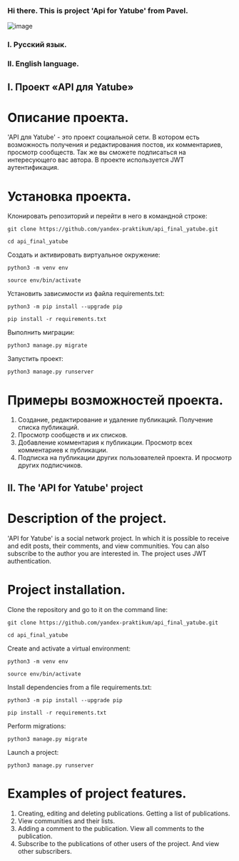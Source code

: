 ### Hi there. This is project 'Api for Yatube' from Pavel.
![image]({https://github-readme-stats.vercel.app/api/top-langs/?username=pgphil86})



### I. Русский язык.
### II. English language.



## I. Проект «API для Yatube»

# Описание проекта.
'API для Yatube' - это проект социальной сети. В котором есть возможность получения и редактирования постов, их комментариев, просмотр сообществ. Так же вы сможете подписаться на интересующего вас автора. В проекте используется JWT аутентификация.

# Установка проекта.
Клонировать репозиторий и перейти в него в командной строке:
```
git clone https://github.com/yandex-praktikum/api_final_yatube.git
```
```
cd api_final_yatube
```

Cоздать и активировать виртуальное окружение:
```
python3 -m venv env
```
```
source env/bin/activate
```

Установить зависимости из файла requirements.txt:
```
python3 -m pip install --upgrade pip
```
```
pip install -r requirements.txt
```

Выполнить миграции:
```
python3 manage.py migrate
```

Запустить проект:
```
python3 manage.py runserver
```

# Примеры возможностей проекта.
1. Создание, редактирование и удаление публикаций. Получение списка публикаций.
1. Просмотр сообществ и их списков.
1. Добавление комментария к публикации. Просмотр всех комментариев к публикации.
1. Подписка на публикации других пользователей проекта. И просмотр других подписчиков.



## II. The 'API for Yatube' project

# Description of the project.
'API for Yatube' is a social network project. In which it is possible to receive and edit posts, their comments, and view communities. You can also subscribe to the author you are interested in. The project uses JWT authentication.

# Project installation.
Clone the repository and go to it on the command line:
```
git clone https://github.com/yandex-praktikum/api_final_yatube.git
```
```
cd api_final_yatube
```

Create and activate a virtual environment:
```
python3 -m venv env
```
```
source env/bin/activate
```

Install dependencies from a file requirements.txt:
```
python3 -m pip install --upgrade pip
```
```
pip install -r requirements.txt
```

Perform migrations:
```
python3 manage.py migrate
```

Launch a project:
```
python3 manage.py runserver
```

# Examples of project features.
1. Creating, editing and deleting publications. Getting a list of publications.
1. View communities and their lists.
1. Adding a comment to the publication. View all comments to the publication.
1. Subscribe to the publications of other users of the project. And view other subscribers.
